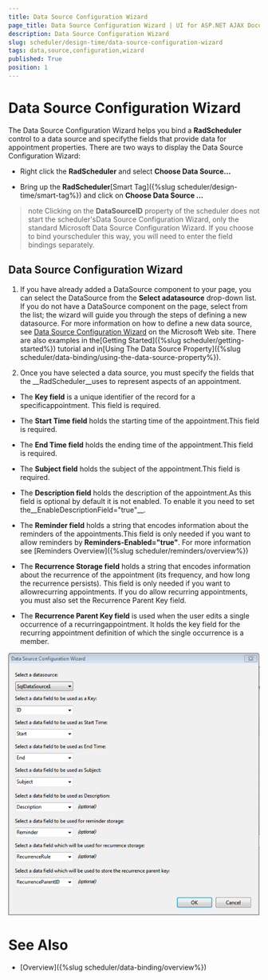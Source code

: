 ```yaml
---
title: Data Source Configuration Wizard
page_title: Data Source Configuration Wizard | UI for ASP.NET AJAX Documentation
description: Data Source Configuration Wizard
slug: scheduler/design-time/data-source-configuration-wizard
tags: data,source,configuration,wizard
published: True
position: 1
---
```


# Data Source Configuration Wizard



The Data Source Configuration Wizard helps you bind a __RadScheduler__ control to a data source and specifythe fields that provide data for appointment properties. There are two ways to display the Data Source Configuration Wizard:

* Right click the __RadScheduler__ and select __Choose Data Source...__

* Bring up the __RadScheduler__[Smart Tag]({%slug scheduler/design-time/smart-tag%}) and click on __Choose Data Source ...__

>note Clicking on the __DataSourceID__ property of the scheduler does not start the scheduler'sData Source Configuration Wizard, only the standard Microsoft Data Source Configuration Wizard. If you choose to bind yourscheduler this way, you will need to enter the field bindings separately.
>


## Data Source Configuration Wizard

1. If you have already added a DataSource component to your page, you can select the DataSource from the __Select adatasource__ drop-down list. If you do not have a DataSource component on the page, select<New data source...> from the list; the wizard will guide you through the steps of defining a new datasource. For more information on how to define a new data source, see [Data Source Configuration Wizard](http://msdn.microsoft.com/en-us/library/w4dd7z6t(VS.80).aspx) on the Microsoft Web site. There are also examples in the[Getting Started]({%slug scheduler/getting-started%}) tutorial and in[Using The Data Source Property]({%slug scheduler/data-binding/using-the-data-source-property%}).

1. Once you have selected a data source, you must specify the fields that the __RadScheduler__uses to represent aspects of an appointment.

* The __Key field__ is a unique identifier of the record for a specificappointment. This field is required.

* The __Start Time field__ holds the starting time of the appointment.This field is required.

* The __End Time field__ holds the ending time of the appointment.This field is required.

* The __Subject field__ holds the subject of the appointment.This field is required.

* The __Description field__ holds the description of the appointment.As this field is optional by default it is not enabled. To enable it you need to set the__EnableDescriptionField="true"__.

* The __Reminder field__ holds a string that encodes information about the reminders of the appointments.This field is only needed if you want to allow reminders by __Reminders-Enabled="true"__. For more information see [Reminders Overview]({%slug scheduler/reminders/overview%})

* The __Recurrence Storage field__ holds a string that encodes information about the recurrence of the appointment (its frequency, and how long the recurrence persists). This field is only needed if you want to allowrecurring appointments. If you do allow recurring appointments, you must also set the Recurrence Parent Key field.

* The __Recurrence Parent Key field__ is used when the user edits a single occurrence of a recurringappointment. It holds the key field for the recurring appointment definition of which the single occurrence is a member.

![Data Source Configuration](images/scheduler_datasourceconfiguration.png)

# See Also

 * [Overview]({%slug scheduler/data-binding/overview%})
